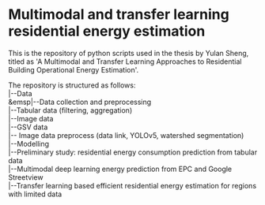 # Multimodal and transfer learning residential energy estimation
This is the repository of python scripts used in the thesis by Yulan Sheng, titled as 'A Multimodal and Transfer Learning Approaches to Residential Building Operational Energy Estimation'.

The repository is structured as follows:<br>
|--Data <br>
&emsp|--Data collection and preprocessing<br>
    |--Tabular data (filtering, aggregation)<br>
    |--Image data<br>
      |--GSV data<br>
      |-- Image data preprocess (data link, YOLOv5, watershed segmentation)<br>
|--Modelling<br>
  |--Preliminary study: residential energy consumption prediction from tabular data<br>
  |--Multimodal deep learning energy prediction from EPC and Google Streetview<br>
  |--Transfer learning based efficient residential energy estimation for regions with limited data<br>
